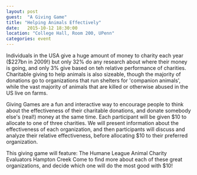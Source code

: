 ```yaml
---
layout: post
guest:  "A Giving Game"
title: "Helping Animals Effectively"
date:   2015-10-12 18:30:00
location: "College Hall, Room 200, UPenn"
categories: event
---
```


Individuals in the USA give a huge amount of money to charity each year ($227bn in 2009!) but only 32% do any research about where their money is going, and only 3% give based on teh relative performance of charities. Charitable giving to help animals is also sizeable, though the majority of donations go to organizations that run shelters for 'companion animals', while the vast majority of animals that are killed or otherwise abused in the US live on farms. 

Giving Games are a fun and interactive way to encourage people to think about the effectiveness of their charitable donations, and donate somebody else's (real!) money at the same time. Each participant will be given $10 to allocate to one of three charities. We will present information about the effectiveness of each organization, and then participants will discuss and analyze their relative effectiveness, before allocating $10 to their preferred organization.

This giving game will feature:
The Humane League
Animal Charity Evaluators
Hampton Creek
Come to find more about each of these great organizations, and decide which one will do the most good with $10!
